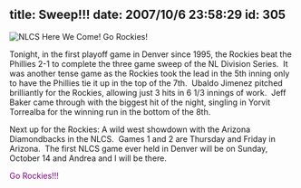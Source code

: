 title: Sweep!!!
date: 2007/10/6 23:58:29
id: 305
---
![NLCS Here We Come!  Go Rockies!](/journal_images/DSC01623-journal.jpg)

Tonight, in the first playoff game in Denver since 1995, the Rockies beat the Phillies 2-1 to complete the three game sweep of the NL Division Series.  It was another tense game as the Rockies took the lead in the 5th inning only to have the Phillies tie it up in the top of the 7th.  Ubaldo Jimenez pitched brilliantly for the Rockies, allowing just 3 hits in 6 1/3 innings of work.  Jeff Baker came through with the biggest hit of the night, singling in Yorvit Torrealba for the winning run in the bottom of the 8th. 

Next up for the Rockies: A wild west showdown with the Arizona Diamondbacks in the NLCS.  Games 1 and 2 are Thursday and Friday in Arizona.  The first NLCS game ever held in Denver will be on Sunday, October 14 and Andrea and I will be there.

<font color="#800080">Go Rockies!!!</font>